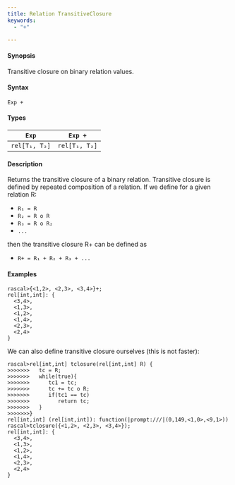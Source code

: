 ```yaml
---
title: Relation TransitiveClosure
keywords:
  - "+"

---
```


#### Synopsis

Transitive closure on binary relation values.

#### Syntax

`Exp +`

#### Types


|`Exp`              | `Exp +`            |
| --- | --- |
| `rel[T₁, T₂]` | `rel[T₁, T₂]`  |


#### Description

Returns the transitive closure of a binary relation.
Transitive closure is defined by repeated composition of a relation.
If we define for a given relation R:

*  `R₁ = R`
*  `R₂ = R o R`
*  `R₃ = R o R₂` 
*  `...`


then the transitive closure R+ can be defined as

*  `R+ = R₁ + R₂ + R₃ + ...`


#### Examples


```rascal-shell 
rascal>{<1,2>, <2,3>, <3,4>}+;
rel[int,int]: {
  <3,4>,
  <1,3>,
  <1,2>,
  <1,4>,
  <2,3>,
  <2,4>
}
```
We can also define transitive closure ourselves (this is not faster):

```rascal-shell ,continue
rascal>rel[int,int] tclosure(rel[int,int] R) {
>>>>>>>   tc = R;
>>>>>>>   while(true){
>>>>>>>      tc1 = tc;
>>>>>>>      tc += tc o R;
>>>>>>>      if(tc1 == tc)
>>>>>>>         return tc;
>>>>>>>   }
>>>>>>>}
rel[int,int] (rel[int,int]): function(|prompt:///|(0,149,<1,0>,<9,1>))
rascal>tclosure({<1,2>, <2,3>, <3,4>});
rel[int,int]: {
  <3,4>,
  <1,3>,
  <1,2>,
  <1,4>,
  <2,3>,
  <2,4>
}
```


